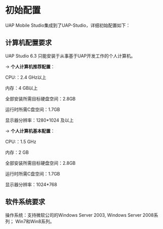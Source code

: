 # 初始配置

UAP Mobile Studio集成到了UAP-Studio，详细初始配置如下：

## 计算机配置要求

UAP Studio 6.3 只能安装于从事基于UAP开发工作的个人计算机。

→ **个人计算机推荐配置**：

CPU:：2.4 GHz以上

内存：4 GB以上

全部安装所需目标硬盘空间：2.8GB

运行时所需C盘空间：1.7GB

显示器分辨率：1280\*1024 及以上

→ **个人计算机基本配置**：

CPU:：1.5 GHz

内存：2 GB

全部安装所需目标硬盘空间：2.8GB

运行时所需C盘空间：1.7GB

显示器分辨率：1024\*768

## 软件系统要求

操作系统：支持微软公司的Windows Server 2003, Windows Server 2008系列； Win7和Win8系列。

